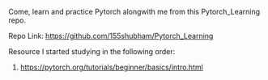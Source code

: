 Come, learn and practice Pytorch alongwith me from this Pytorch_Learning repo.

Repo Link: https://github.com/155shubham/Pytorch_Learning

Resource I started studying in the following order:
1. https://pytorch.org/tutorials/beginner/basics/intro.html
